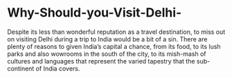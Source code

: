 # Why-Should-you-Visit-Delhi-
Despite its less than wonderful reputation as a travel destination, to miss out on visiting Delhi during a trip to India would be a bit of a sin. There are plenty of reasons to given India’s capital a chance, from its food, to its lush parks and also wowrooms in the south of the city, to its mish-mash of cultures and languages that represent the varied tapestry that the sub-continent of India covers.
